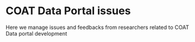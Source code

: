 # COAT Data Portal issues
Here we manage issues and feedbacks from researchers related to COAT Data portal development
